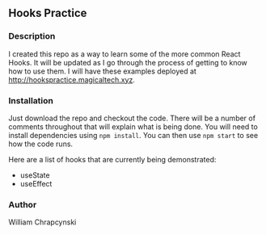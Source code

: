## Hooks Practice

### Description

I created this repo as a way to learn some of the more common React Hooks. It will be updated as I go through the process of getting to know how to use them. I will have these examples deployed at http://hookspractice.magicaltech.xyz.

### Installation

Just download the repo and checkout the code. There will be a number of comments throughout that will explain what is being done. You will need to install dependencies using `npm install`. You can then use `npm start` to see how the code runs.

Here are a list of hooks that are currently being demonstrated:

* useState
* useEffect
  
### Author

William Chrapcynski
